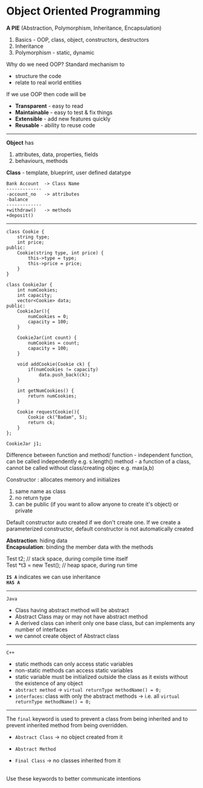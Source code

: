 # Object Oriented Programming

**A PIE** (Abstraction, Polymorphism, Inheritance, Encapsulation)

1. Basics - OOP, class, object, constructors, destructors
2. Inheritance
3. Polymorphism - static, dynamic

Why do we need OOP?
Standard mechanism to 
- structure the code
- relate to real world entities

If we use OOP then code will be 
* **Transparent** - easy to read
* **Maintainable** - easy to test & fix things
* **Extensible** - add new features quickly
* **Reusable** - ability to reuse code

---
**Object** has
1. attributes, data, properties, fields
2. behaviours, methods


**Class** - template, blueprint, user defined datatype
```
Bank Account  -> Class Name
-------------  
-account_no   -> attributes
-balance
-------------
+withdraw()   -> methods
+deposit()
```

---
```
class Cookie {
    string type;
    int price;
public:
    Cookie(string type, int price) {
        this->type = type;
        this->price = price;
    }
}

class CookieJar {
    int numCookies;
    int capacity;
    vector<Cookie> data;
public:
    CookieJar(){
        numCookies = 0;
        capacity = 100;
    }
    
    CookieJar(int count) {
        numCookies = count;
        capacity = 100;
    }
    
    void addCookie(Cookie ck) {
        if(numCookies != capacity)
            data.push_back(ck);
    }
    
    int getNumCookies() {
        return numCookies;
    }
    
    Cookie requestCookie(){
        Cookie ck("Badam", 5);
        return ck;
    }
};

CookieJar j1;
```

Difference between function and method/
function - independent function, can be called independently e.g. s.length()
method - a function of a class, cannot be called without class/creating objec e.g. max(a,b)

Constructor : allocates memory and initializes
1. same name as class
2. no return type
3. can be public (if you want to allow anyone to create it's object) or private

Default constructor auto created if we don't create one.
If we create a parameterized constructor, default constructor is not automatically created

**Abstraction**: hiding data <br>
**Encapsulation**: binding the member data with the methods 


Test t2; // stack space, during compile time itself <br>
Test *t3 = new Test(); // heap space, during run time

**`IS A`** indicates we can use inheritance <br>
**`HAS A`** <br>

---
`Java`
- Class having abstract method will be abstract 
- Abstract Class may or may not have abstract method
- A derived class can inherit only one base class, but can implements any number of interfaces
- we cannot create object of Abstract class

---
`C++`
- static methods can only access static variables
- non-static methods can access static variables
- static variable must be initialized outside the class as it exists without the existence of any object
- `abstract method` &#8594; `virtual returnType methodName() = 0;`
- `interfaces`: class with only the abstract methods &#8594; i.e. all `virtual returnType methodName() = 0;`

---
The `final` keyword is used to prevent a class from being inherited and to prevent inherited method from being overridden.
- `Abstract Class` &#8594; no object created from it
- `Abstract Method`

- `Final Class` &#8594; no classes inherited from it
<br>
Use these keywords to better communicate intentions
<br>
